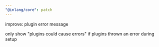 ```yaml
---
"@inlang/core": patch
---
```


improve: plugin error message 

only show "plugins could cause errors" if plugins thrown an error during setup
